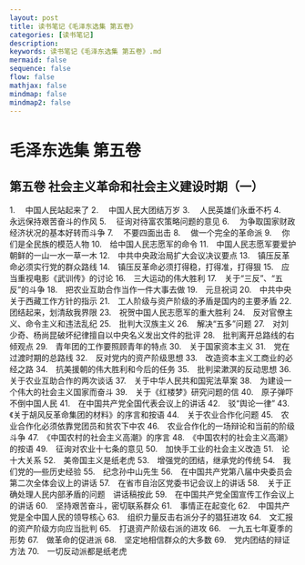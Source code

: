 ```yaml
---
layout: post
title: 读书笔记《毛泽东选集 第五卷》
categories: [读书笔记]
description: 
keywords: 读书笔记《毛泽东选集 第五卷》.md
mermaid: false
sequence: false
flow: false
mathjax: false
mindmap: false
mindmap2: false
---
```

# 毛泽东选集 第五卷 

## 第五卷  社会主义革命和社会主义建设时期（一）

1.　 中国人民站起来了
2.　 中国人民大团结万岁
3.　 人民英雄们永垂不朽
4.　 永远保持艰苦奋斗的作风
5.　 征询对待富农策略问题的意见
6.　 为争取国家财政经济状况的基本好转而斗争
7.　 不要四面出击
8.　 做一个完全的革命派
9.　 你们是全民族的模范人物
10.　给中国人民志愿军的命令
11.　中国人民志愿军要爱护朝鲜的一山一水一草一木
12.　中共中央政治局扩大会议决议要点
13.　镇压反革命必须实行党的群众路线
14.　镇压反革命必须打得稳，打得准，打得狠
15.　应当重视电影《武训传》的讨论
16.　三大运动的伟大胜利
17.　关于“三反”、“五反”的斗争
18.　把农业互助合作当作一件大事去做
19.　元旦祝词
20.　中共中央关于西藏工作方针的指示
21.　工人阶级与资产阶级的矛盾是国内的主要矛盾
22.　团结起来，划清敌我界限
23.　祝贺中国人民志愿军的重大胜利
24.　反对官僚主义、命令主义和违法乱纪
25.　批判大汉族主义
26.　解决“五多”问题
27.　对刘少奇、杨尚昆破坏纪律擅自以中央名义发出文件的批评
28.　批判离开总路线的右倾观点
29.　青年团的工作要照顾青年的特点
30.　关于国家资本主义
31.　党在过渡时期的总路线
32.　反对党内的资产阶级思想
33.　改造资本主义工商业的必经之路
34.　抗美援朝的伟大胜利和今后的任务
35.　批判梁漱溟的反动思想
36.　关于农业互助合作的两次谈话
37.　关于中华人民共和国宪法草案
38.　为建设一个伟大的社会主义国家而奋斗
39.　关于《红楼梦》研究问题的信
40.　原子弹吓不倒中国人民
41.　在中国共产党全国代表会议上的讲话
42.　驳“舆论一律”
43.　《关于胡风反革命集团的材料》的序言和按语
44.　关于农业合作化问题
45.　农业合作化必须依靠党团员和贫农下中农
46.　农业合作化的一场辩论和当前的阶级斗争
47.　《中国农村的社会主义高潮》的序言 
48.　《中国农村的社会主义高潮》的按语
49.　征询对农业十七条的意见
50.　加快手工业的社会主义改造
51.　论十大关系
52.　美帝国主义是纸老虎
53.　增强党的团结，继承党的传统
54.　我们党的—些历史经验
55.　纪念孙中山先生
56.　在中国共产党第八届中央委员会第二次全体会议上的讲话
57.　在省市自治区党委书记会议上的讲话 
58.　关于正确处理人民内部矛盾的问题　讲话稿按此
59.　在中国共产党全国宣传工作会议上的讲话
60.　坚持艰苦奋斗，密切联系群众
61.　事情正在起变化
62.　中国共产党是全中国人民的领导核心 
63.　组织力量反击右派分子的猖狂进攻
64.　文汇报的资产阶级方向应当批判
65.　打退资产阶级右派的进攻
66.　一九五七年夏季的形势
67.　做革命的促进派
68.　坚定地相信群众的大多数 
69.　党内团结的辩证方法
70.　一切反动派都是纸老虎 